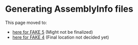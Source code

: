 # Generating AssemblyInfo files

This page moved to:

- [here for FAKE 5](dotnet-assemblyinfo.html) (Might not be finalized)
- [here for FAKE 4](legacy-assemblyinfo.html) (Final location not decided yet)

